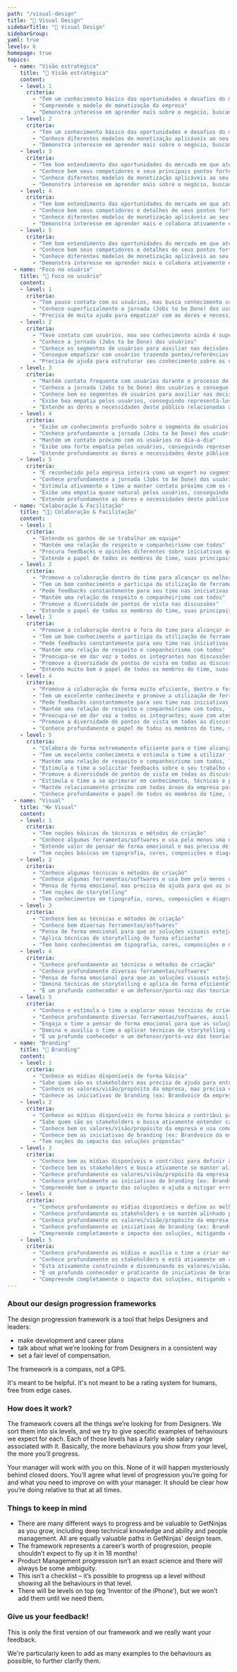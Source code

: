 ```yaml
---
path: "/visual-design"
title: "🌟 Visual Design"
sidebarTitle: "🌟 Visual Design"
sidebarGroup:
yaml: true
levels: 6
homepage: true
topics:
  - name: "Visão estratégica"
    title: "🧭 Visão estratégica"
    content:
    - level: 1
      criteria: 
        - "Tem um conhecimento básico das oportunidades e desafios do mercado em que atua"
        - "Compreende o modelo de monetização da empresa"
        - "Demonstra interesse em aprender mais sobre o negócio, buscando aprendizado constante com o Product Manager"
    - level: 2
      criteria: 
        - "Tem um conhecimento básico das oportunidades e desafios do mercado em que atua"
        - "Conhece diferentes modelos de monetização aplicáveis ao seu negócio"
        - "Demonstra interesse em aprender mais sobre o negócio, buscando aprendizado constante com o Product Manager"
    - level: 3
      criteria: 
        - "Tem bom entendimento das oportunidades do mercado em que atua e também seus desafios"
        - "Conhece bem seus competidores e seus principais pontos fortes / fracos"
        - "Conhece diferentes modelos de monetização aplicáveis ao seu negócio"
        - "Demonstra interesse em aprender mais sobre o negócio, buscando aprendizado constante com o Product Manager"
    - level: 4
      criteria: 
        - "Tem bom entendimento das oportunidades do mercado em que atua e também seus desafios"
        - "Conhece bem seus competidores e detalhes de seus pontos fortes / fracos"
        - "Conhece diferentes modelos de monetização aplicáveis ao seu negócio, entendendo seus trade-offs"
        - "Demonstra interesse em aprender mais e colabora ativamente em discussões sobre o negócio"
    - level: 5
      criteria: 
        - "Tem bom entendimento das oportunidades do mercado em que atua e também seus desafios"
        - "Conhece bem seus competidores e detalhes de seus pontos fortes / fracos"
        - "Conhece diferentes modelos de monetização aplicáveis ao seu negócio, entendendo seus trade-offs"
        - "Demonstra interesse em aprender mais e colabora ativamente em discussões sobre o negócio"
  - name: "Foco no usuário"
    title: "🧑 Foco no usuário"
    content:
    - level: 1
      criteria: 
        - "Tem pouco contato com os usuários, mas busca conhecimento com a leitura de pesquisas e interação com outros Designers"
        - "Conhece superficialmente a jornada (Jobs to be Done) dos usuários"
        - "Precisa de muita ajuda para empatizar com as dores e necessidades dos usuários"
    - level: 2
      criteria: 
        - "Teve contato com usuários, mas seu conhecimento ainda é superficial ou desorganizado"
        - "Conhece a jornada (Jobs to be Done) dos usuários"
        - "Conhece os segmentos de usuários para auxiliar nas decisões de produto"
        - "Consegue empatizar com usuários trazendo pontos/referências, mas com pouco embasamento"
        - "Precisa de ajuda para estruturar seu conhecimento sobre os usuários de forma que seja útil para tomada de decisão"
    - level: 3
      criteria: 
        - "Mantém contato frequente com usuários durante o processo de Product Discovery"
        - "Conhece a jornada (Jobs to be Done) dos usuários e consegue entrar em detalhes com o squad"
        - "Conhece bem os segmentos de usuários para auxiliar nas decisões de produto"
        - "Exibe boa empatia pelos usuários, conseguindo representá-los bem nos desafios do time"
        - "Entende as dores e necessidades deste público relacionadas aos desafios do time, sabendo estruturar o raciocínio de forma clara"
    - level: 4
      criteria: 
        - "Exibe um conhecimento profundo sobre o segmento de usuários sob sua responsabilidade para auxiliar nas decisões de Design"
        - "Conhece profundamente a jornada (Jobs to be Done) dos usuários"
        - "Mantém um contato próximo com os usuários no dia-a-dia"
        - "Exibe uma forte empatia pelos usuários, conseguindo representá-los bem no time e na empresa"
        - "Entende profundamente as dores e necessidades deste público, sabendo estruturar o raciocínio de forma clara"
    - level: 5
      criteria: 
        - "É reconhecido pela empresa inteira como um expert no segmento de usuários sob sua responsabilidade para auxiliar nas decisões de Design"
        - "Conhece profundamente a jornada (Jobs to be Done) dos usuários"
        - "Estimula ativamente o time a manter contato próximo com os usuários"
        - "Exibe uma empatia quase natural pelos usuários, conseguindo representá-los bem no time e na empresa"
        - "Entende profundamente as dores e necessidades deste público, sabendo estruturar o raciocínio de forma clara"
  - name: "Colaboração & Facilitação"
    title: "👨👩 Colaboração & Facilitação"
    content:
    - level: 1
      criteria: 
        - "Entende os ganhos de se trabalhar em equipe"
        - "Mantém uma relação de respeito e companheirismo com todos"
        - "Procura feedbacks e opiniões diferentes sobre iniciativas que está desenvolvendo"
        - "Entende o papel de todos os membros do time, suas principais atribuições e seus desafios"
    - level: 2
      criteria: 
        - "Promove a colaboração dentro do time para alcançar os melhores resultados"
        - "Tem um bom conhecimento e participa da utilização de ferramentas e frameworks de UX/Design para processos de ideação, prototipação, etc."
        - "Pede feedbacks constantemente para seu time nas iniciativas que está desenvolvendo, fazendo com que sintam-se engajados"
        - "Mantém uma relação de respeito e companheirismo com todos"
        - "Promove a diversidade de pontos de vista nas discussões"
        - "Entende o papel de todos os membros do time, suas principais atribuições e seus desafios"
    - level: 3
      criteria: 
        - "Promove a colaboração dentro e fora do time para alcançar os melhores resultados"
        - "Tem um bom conhecimento e participa da utilização de ferramentas e frameworks de UX/Design para processos de ideação, prototipação, etc."
        - "Pede feedbacks constantemente para seu time nas iniciativas que está desenvolvendo, fazendo com que sintam-se engajados"
        - "Mantém uma relação de respeito e companheirismo com todos"
        - "Preocupa-se em dar voz a todos os integrantes nas discussões que envolvem Design"
        - "Promove a diversidade de pontos de vista em todas as discussões, abordando o problema e possíveis soluções sob diferentes perspectivas"
        - "Entende muito bem o papel de todos os membros do time, suas principais atribuições, seus desafios, e auxilia em seu desenvolvimento técnico e organizacional"
    - level: 4
      criteria: 
        - "Promove a colaboração de forma muito eficiente, dentro e fora do time, para alcançar os melhores resultados"
        - "Tem um excelente conhecimento e promove a utilização de ferramentas e frameworks de UX/Design para processos de ideação, prototipação, etc."
        - "Pede feedbacks constantemente para seu time nas iniciativas que está desenvolvendo, fazendo com que sintam-se engajados"
        - "Mantém uma relação de respeito e companheirismo com todos, lidando bem com eventuais conflitos"
        - "Preocupa-se em dar voz a todos os integrantes; ouve com atenção e imparcialidade antes de tomar decisões"
        - "Promove a diversidade de pontos de vista em todas as discussões, abordando o problema e possíveis soluções sob diferentes perspectivas"
        - "Conhece profundamente o papel de todos os membros do time, suas principais atribuições, seus desafios, e contribui ativamente para o seu desenvolvimento técnico e organizacional"
    - level: 5
      criteria: 
        - "Colabora de forma extremamente eficiente para o time alcançar os melhores resultados"
        - "Tem um excelente conhecimento e estimula o time a utilizar ferramentas e frameworks de UX/Design para processos de ideação, prototipação, etc."
        - "Mantém uma relação de respeito e companheirismo com todos, lidando bem com eventuais conflitos"
        - "Estimula o time a solicitar feedbacks sobre o seu trabalho aos integrantes do squad"
        - "Promove a diversidade de pontos de vista em todas as discussões, abordando o problema e possíveis soluções sob diferentes perspectivas"
        - "Estimula o time a se aprimorar em conhecimento, técnicas e práticas relacionadas aos desafios de design"
        - "Mantém relacionamento próximo com todas áreas da empresa para alinhar iniciativas entre elas e o time de design"
        - "Conhece profundamente o papel de todos os membros do time, suas principais atribuições, seus desafios, e está ativamente trabalhando para o seu desenvolvimento técnico e organizacional"
  - name: "Visual"
    title: "👓 Visual"
    content:
    - level: 1
      criteria: 
        - "Tem noções básicas de técnicas e métodos de criação"
        - "Conhece algumas ferramentas/softwares e usa pelo menos uma delas de forma satisfatória"
        - "Entende valor de pensar de forma emocional e mas precisa de ajuda para que as soluções visuais estejam alinhadas às necessidades dos usuários"
        - "Tem noções básicas em tipografia, cores, composições e diagramação"
    - level: 2
      criteria: 
        - "Conhece algumas técnicas e métodos de criação"
        - "Conhece algumas ferramentas/softwares e usa bem pelo menos uma delas"
        - "Pensa de forma emocional mas precisa de ajuda para que as soluções visuais estejam alinhadas às necessidades dos usuários"
        - "Tem noções de storytelling"
        - "Tem conhecimentos em tipografia, cores, composições e diagramação"
    - level: 3
      criteria: 
        - "Conhece bem as técnicas e métodos de criação"
        - "Conhece bem diversas ferramentas/softwares"
        - "Pensa de forma emocional para que as soluções visuais estejam alinhadas às necessidades dos usuários"
        - "Aplica técnicas de storytelling de forma eficiente"
        - "Tem bons conhecimentos em tipografia, cores, composições e diagramação"
    - level: 4
      criteria: 
        - "Conhece profundamente as técnicas e métodos de criação"
        - "Conhece profundamente diversas ferramentas/softwares"
        - "Pensa de forma emocional para que as soluções visuais estejam alinhadas às necessidades dos usuários"
        - "Domina técnicas de storytelling e aplica de forma eficiente"
        - "É um profundo conhecedor e um defensor/porta-voz das teorias de design (cor, tipografia, comunicação,..)"
    - level: 5
      criteria: 
        - "Conhece e estimula o time a explorar novas técnicas de criação"
        - "Conhece profundamente diversas ferramentas/softwares, auxiliando o time extrair o melhor resultado nas soluções"
        - "Engaja o time a pensar de forma emocional para que as soluções visuais estejam alinhadas às necessidades dos usuários"
        - "Domina e auxilia o time a aplicar técnicas de storytelling de forma eficiente"
        - "É um profundo conhecedor e um defensor/porta-voz das teorias de design (cor, tipografia, comunicação,..)"
  - name: "Branding"
    title: "💈 Branding"
    content:
    - level: 1
      criteria: 
        - "Conhece as mídias disponíveis de forma básica"
        - "Sabe quem são os stakeholders mas precisa de ajuda para entender cada um deles."
        - "Conhece os valores/visão/propósito da empresa, mas precisa de ajuda para explorar no dia a dia"
        - "Conhece as iniciativas de branding (ex: Brandvoice da empresa), e busca ativamente entende-las "
    - level: 2
      criteria: 
        - "Conhece as mídias disponíveis de forma básica e contribui para define as melhores opções para cada ação com a ajuda do time"
        - "Sabe quem são os stakeholders e busca ativamente entender cada um deles."
        - "Conhece bem os valores/visão/propósito da empresa e usa como base do trabalho no dia a dia"
        - "Conhece bem as iniciativas de branding (ex: Brandvoice da empresa), mas precisa de ajuda para manter as soluções alinhadas "
        - "Tem noções do impacto das soluções propostas"
    - level: 3
      criteria: 
        - "Conhece bem as mídias disponíveis e contribui para definir as melhores opções para cada ação"
        - "Conhece bem os stakeholders e busca ativamente se manter alinhado para criar soluções eficientes"
        - "Conhece profundamente os valores/visão/propósito da empresa e usa como base do trabalho no dia a dia"
        - "Conhece profundamente as iniciativas de branding (ex: Brandvoice da empresa), e mantêm as soluções alinhadas "
        - "Compreende bem o impacto das soluções e ajuda a mitigar erros e explorar oportunidades"
    - level: 4
      criteria: 
        - "Conhece profundamente as mídias disponíveis e define as melhores opções para cada ação"
        - "Conhece profundamente os stakeholders e se mantêm alinhado para criar soluções eficientes"
        - "Conhece profundamente os valores/visão/propósito da empresa e usa como base do trabalho no dia a dia"
        - "Conhece profundamente as iniciativas de branding (ex: Brandvoice da empresa), e mantêm as soluções alinhadas "
        - "Compreende completamente o impacto das soluções, mitigando erros e explorando oportunidades"
    - level: 5
      criteria: 
        - "Conhece profundamente as mídias e auxilia o time a criar materiais eficientes para cada uma delas"
        - "Conhece profundamente os stakeholders e está ativamente em conexão com eles para manter as ações de branding sempre alinhadas"
        - "Esta ativamente construindo e disseminando os valores/visão/propósito com as lideranças, engajando o time e as demais áreas"
        - "É um profundo conhecedor e praticante de iniciativas de branding (ex: Brandvoice da empresa), ajudando ativamente o time e as demais áreas a manterem-se alinhadas"
        - "Compreende completamente o impacto das soluções, mitigando erros e explorando oportunidades"
---
```

### About our design progression frameworks
The design progression framework is a tool that helps Designers and leaders:
- make development and career plans
- talk about what we’re looking for from Designers in a consistent way
- set a fair level of compensation.

The framework is a compass, not a GPS.

It's meant to be helpful. It's not meant to be a rating system for humans, free from edge cases.

### How does it work?
The framework covers all the things we’re looking for from Designers. We sort them into six levels, and we try to give specific examples of behaviours we expect for each. Each of those levels has a fairly wide salary range associated with it. Basically, the more behaviours you show from your level, the more you’ll progress.

Your manager will work with you on this. None of it will happen mysteriously behind closed doors. You’ll agree what level of progression you’re going for and what you need to improve on with your manager. It should be clear how you’re doing relative to that at all times.

### Things to keep in mind
- There are many different ways to progress and be valuable to GetNinjas as you grow, including deep technical knowledge and ability and people management. All are equally valuable paths in GetNinjas' design team.
- The framework represents a career’s worth of progression, people shouldn’t expect to fly up it in 18 months!
- Product Management progression isn’t an exact science and there will always be some ambiguity.
- This isn’t a checklist – it’s possible to progress up a level without showing all the behaviours in that level.
- There will be levels on top (eg ‘Inventor of the iPhone’), but we won’t add them until we need them.

### Give us your feedback!
This is only the first version of our framework and we really want your feedback.

We're particularly keen to add as many examples to the behaviours as possible, to further clarify them.
